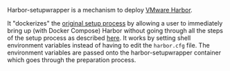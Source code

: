 Harbor-setupwrapper is a mechanism to deploy [VMware Harbor](https://github.com/vmware/harbor).

It "dockerizes" the [original setup process](https://github.com/vmware/harbor/blob/master/docs/installation_guide.md) by allowing a user to immediately bring up (with Docker Compose) Harbor without going through all the steps of the setup process as described [here](https://github.com/vmware/harbor/blob/master/docs/installation_guide.md). It works by setting shell environment variables instead of having to edit the `harbor.cfg` file. The environment variables are passed onto the harbor-setupwrapper container which goes through the preparation process.